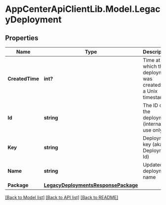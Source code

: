 # AppCenterApiClientLib.Model.LegacyDeployment
## Properties

Name | Type | Description | Notes
------------ | ------------- | ------------- | -------------
**CreatedTime** | **int?** | Time at which the deployment was created as a Unix timestamp. | [optional] 
**Id** | **string** | The ID of the deployment (internal use only). | [optional] 
**Key** | **string** | Deployment key (aka Deployment Id) | [optional] 
**Name** | **string** | Updated deployment name | 
**Package** | [**LegacyDeploymentsResponsePackage**](LegacyDeploymentsResponsePackage.md) |  | [optional] 

[[Back to Model list]](../README.md#documentation-for-models) [[Back to API list]](../README.md#documentation-for-api-endpoints) [[Back to README]](../README.md)

